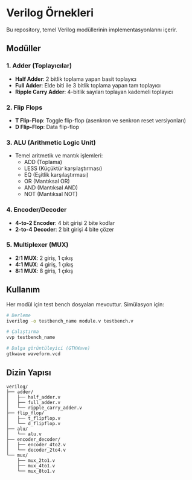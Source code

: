 # Verilog Örnekleri

Bu repository, temel Verilog modüllerinin implementasyonlarını içerir.

## Modüller

### 1. Adder (Toplayıcılar)
- **Half Adder**: 2 bitlik toplama yapan basit toplayıcı
- **Full Adder**: Elde biti ile 3 bitlik toplama yapan tam toplayıcı
- **Ripple Carry Adder**: 4-bitlik sayıları toplayan kademeli toplayıcı

### 2. Flip Flops
- **T Flip-Flop**: Toggle flip-flop (asenkron ve senkron reset versiyonları)
- **D Flip-Flop**: Data flip-flop

### 3. ALU (Arithmetic Logic Unit)
- Temel aritmetik ve mantık işlemleri:
  - ADD (Toplama)
  - LESS (Küçüktür karşılaştırması)
  - EQ (Eşitlik karşılaştırması)
  - OR (Mantıksal OR)
  - AND (Mantıksal AND)
  - NOT (Mantıksal NOT)

### 4. Encoder/Decoder
- **4-to-2 Encoder**: 4 bit girişi 2 bite kodlar
- **2-to-4 Decoder**: 2 bit girişi 4 bite çözer

### 5. Multiplexer (MUX)
- **2:1 MUX**: 2 giriş, 1 çıkış
- **4:1 MUX**: 4 giriş, 1 çıkış
- **8:1 MUX**: 8 giriş, 1 çıkış

## Kullanım

Her modül için test bench dosyaları mevcuttur. Simülasyon için:

```bash
# Derleme
iverilog -o testbench_name module.v testbench.v

# Çalıştırma
vvp testbench_name

# Dalga görüntüleyici (GTKWave)
gtkwave waveform.vcd
```

## Dizin Yapısı
```
verilog/
├── adder/
│   ├── half_adder.v
│   ├── full_adder.v
│   └── ripple_carry_adder.v
├── flip_flop/
│   ├── t_flipflop.v
│   └── d_flipflop.v
├── alu/
│   └── alu.v
├── encoder_decoder/
│   ├── encoder_4to2.v
│   └── decoder_2to4.v
└── mux/
    ├── mux_2to1.v
    ├── mux_4to1.v
    └── mux_8to1.v
```
